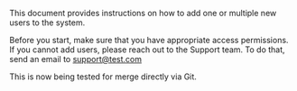 This document provides instructions on how to add one or multiple new users to the system.

Before you start, make sure that you have appropriate access permissions. If you cannot add users, please reach out to the Support team. To do that, send an email to support@test.com

This is now being tested for merge directly via Git.
